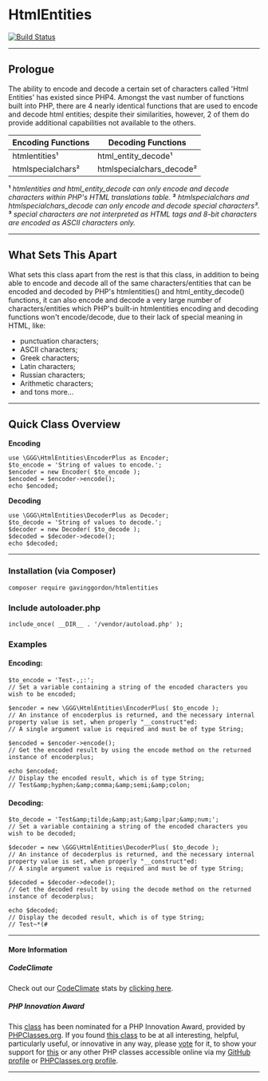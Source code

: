 # HtmlEntities 

[![Build Status](https://travis-ci.org/gavinggordon/htmlentities.svg?branch=master)](https://travis-ci.org/gavinggordon/htmlentities)

--------------

## Prologue

The ability to encode and decode a certain set of characters called 'Html Entities' has existed since PHP4. Amongst the vast number of functions built into PHP, there are 4 nearly identical functions that are used to encode and decode html entities; despite their similarities, however, 2 of them do provide additional capabilities not available to the others.


| Encoding Functions | Decoding Functions |
|--------------|--------------|
| htmlentities&sup1; | html_entity_decode&sup1; | 
| htmlspecialchars&sup2; | htmlspecialchars_decode&sup2; |


__&sup1;__ *htmlentities and html_entity_decode can only encode and decode characters within PHP's HTML translations table.*
__&sup2;__ *htmlspecialchars and htmlspecialchars_decode can only encode and decode special characters&sup3;.*
__&sup3;__ *special characters are not interpreted as HTML tags and 8-bit characters are encoded as ASCII characters only.*

--------------

## What Sets This Apart
 
What sets this class apart from the rest is that this class, in addition to being able to encode and decode all of the same characters/entities that can be encoded and decoded by PHP's htmlentities() and html_entity_decode() functions, it can also encode and decode a very large number of characters/entities which PHP's built-in htmlentities encoding and decoding functions won't encode/decode, due to their lack of special meaning in HTML, like:

 - punctuation characters;
 - ASCII characters;
 - Greek characters;
 - Latin characters;
 - Russian characters;
 - Arithmetic characters;
 - and tons more...

--------------

## Quick Class Overview

__Encoding__
    
    use \GGG\HtmlEntities\EncoderPlus as Encoder;
    $to_encode = 'String of values to encode.';
    $encoder = new Encoder( $to_encode );
    $encoded = $encoder->encode();
    echo $encoded;
    

__Decoding__
    
    use \GGG\HtmlEntities\DecoderPlus as Decoder;
    $to_decode = 'String of values to decode.';
    $decoder = new Decoder( $to_decode );
    $decoded = $decoder->decode();
    echo $decoded;
    

--------------

### Installation (via Composer)

    composer require gavinggordon/htmlentities

### Include autoloader.php

    include_once( __DIR__ . '/vendor/autoload.php' );

### Examples

#### Encoding:

    
    $to_encode = 'Test-,;:';
    // Set a variable containing a string of the encoded characters you wish to be encoded;
    
    $encoder = new \GGG\HtmlEntities\EncoderPlus( $to_encode );
    // An instance of encoderplus is returned, and the necessary internal property value is set, when properly "__construct"ed:
    // A single argument value is required and must be of type String;
    
    $encoded = $encoder->encode();
    // Get the encoded result by using the encode method on the returned instance of encoderplus;
    
    echo $encoded;
    // Display the encoded result, which is of type String;
    // Test&amp;hyphen;&amp;comma;&amp;semi;&amp;colon;
    

#### Decoding:

    
    $to_decode = 'Test&amp;tilde;&amp;ast;&amp;lpar;&amp;num;';
    // Set a variable containing a string of the encoded characters you wish to be decoded;
    
    $decoder = new \GGG\HtmlEntities\DecoderPlus( $to_decode );
    // An instance of decoderplus is returned, and the necessary internal property value is set, when properly "__construct"ed:
    // A single argument value is required and must be of type String;
    
    $decoded = $decoder->decode();
    // Get the decoded result by using the decode method on the returned instance of decoderplus;
    
    echo $decoded;
    // Display the decoded result, which is of type String;
    // Test~*(#
    

--------------

#### More Information

##### CodeClimate

Check out our [CodeClimate](https://codeclimate.com) stats by [clicking here](https://codeclimate.com/github/gavinggordon/htmlentities).

##### PHP Innovation Award

This [class](http://www.phpclasses.org/package/9698.html) has been nominated for a PHP Innovation Award, provided by [PHPClasses.org](http://www.phpclasses.org). If you found [this class](http://www.phpclasses.org/package/9698.html) to be at all interesting, helpful, particularly useful, or innovative in any way, please [vote](http://www.phpclasses.org/vote.html) for it, to show your support for [this](http://www.phpclasses.org/package/9698.html) or any other PHP classes accessible online via my [GitHub profile](https://github.com/gavinggordon) or [PHPClasses.org profile](http://www.phpclasses.org/browse/author/1348645.html).

--------------
